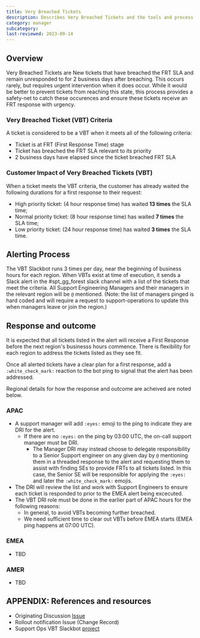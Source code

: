 ```yaml
---
title: Very Breached Tickets 
description: Describes Very Breached Tickets and the tools and process to address these.
category: manager
subcategory: 
last-reviewed: 2023-09-14
---
```


## Overview

Very Breached Tickets are New tickets that have breached the FRT SLA and remain unresponded to for 2 business days after breaching.  This occurs rarely, but requires urgent intervention when it does occur.  While it would be better to prevent tickets from reaching this state, this process provides a safety-net to catch these occurences and ensure these tickets receive an FRT response with urgency.

### Very Breached Ticket (VBT) Criteria

A ticket is considered to be a VBT when it meets all of the following criteria:

- Ticket is at FRT (First Response Time) stage
- Ticket has breached the FRT SLA relevant to its priority
- 2 business days have elapsed since the ticket breached FRT SLA

### Customer Impact of Very Breached Tickets (VBT)

When a ticket meets the VBT criteria, the customer has already waited the following durations for a first response to their request:

- High priority ticket:  (4 hour response time) has waited **13 times** the SLA time;
- Normal priority ticket:  (8 hour response time) has waited **7 times** the SLA time;
- Low priority ticket: (24 hour response time) has waited **3 times** the SLA time.

## Alerting Process

The VBT Slackbot runs 3 times per day, near the beginning of business hours for each region.  When VBTs exist at time of execution, it sends a Slack alert in the #spt_gg_forest slack channel with a list of the tickets that meet the criteria.  All Support Engineering Managers and their managers in the relevant region will be `@` mentioned. (Note: the list of managers pinged is hard coded and will require a request to support-operations to update this when managers leave or join the region.)

## Response and outcome

It is expected that all tickets listed in the alert will receive a First Response before the next region's businesss hours commence. There is flexibility for each region to address the tickets listed as they see fit.  

Once all alerted tickets have a clear plan for a first response, add a `:white_check_mark:` reaction to the bot ping to signal that the alert has been addressed.

Regional details for how the response and outcome are acheived are noted below.

### APAC

- A support manager will add `:eyes:` emoji to the ping to indicate they are DRI for the alert.
  - If there are no `:eyes:` on the ping by 03:00 UTC, the on-call support manager must be DRI.
    - The Manager DRI may instead choose to delegate responsibility to a Senior Support engineer on any given day by `@` mentioning them in a threaded response to the alert and requesting them to assist with finding SEs to provide FRTs to all tickets listed. In this case, the Senior SE will be responsible for applying the `:eyes:` and later the `:white_check_mark:` emojis.
- The DRI will review the list and work with Support Engineers to ensure each ticket is responded to prior to the EMEA alert being excecuted.
- The VBT DRI role must be done in the earlier part of APAC hours for the following reasons:
  - In general, to avoid VBTs becoming further breached.
  - We need sufficient time to clear out VBTs before EMEA starts (EMEA ping happens at 07:00 UTC).

### EMEA

- TBD

### AMER

- TBD

## APPENDIX: References and resources

- Originating Discussion [Issue](https://gitlab.com/gitlab-com/support/support-team-meta/-/issues/5231)
- Rollout notification Issue (Change Record)
- Support Ops VBT Slackbot [project](https://gitlab.com/gitlab-com/support/support-ops/other-software/vbt-slackbot)


